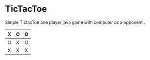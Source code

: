 # TicTacToe
Simple TictacToe one player java game with computer  as a opponent . 

X | O | O
--|---|--
O | X | O
X | X | X

